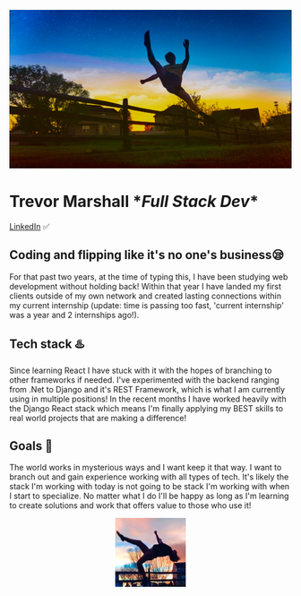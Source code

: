 ![Trevor Kicking and doing martial arts](https://github.com/Trev-Marshall/Trev-Marshall/blob/main/kickin_dude.JPEG?raw=True)

# Trevor Marshall \**Full Stack Dev*\*
[LinkedIn](https://www.linkedin.com/in/trevor-marshall-0b17121b2/) ✅
## Coding and flipping like it's no one's business😪
For that past two years, at the time of typing this, I have been studying web development without holding back! Within that year I have landed my first clients outside of my own network and created lasting connections within my current internship (update: time is passing too fast, 'current internship' was a year and 2 internships ago!).
## Tech stack ♨️
Since learning React I have stuck with it with the hopes of branching to other frameworks if needed. I've experimented with the backend ranging from .Net to Django and it's REST Framework, which is what I am currently using in multiple positions! 
In the recent months I have worked heavily with the Django React stack which means I'm finally applying my BEST skills to real world projects that are making a difference!
## Goals 💯
The world works in mysterious ways and I want keep it that way. I want to branch out and gain experience working with all types of tech. It's likely the stack I'm working with today is not going to be stack I'm working with when I start to specialize. No matter what I do I'll be happy as long as I'm learning to create solutions and work that offers value to those who use it!

<p align="center" width="100%">
    <img width="25%" src="https://github.com/Trev-Marshall/Trev-Marshall/blob/main/flippin_dude.png?raw=True"> 
</p>
